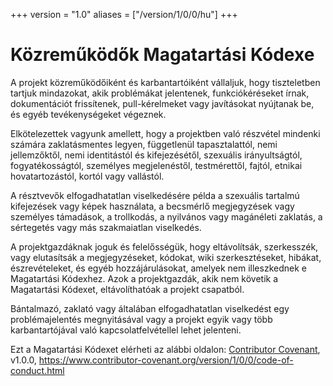 +++
version = "1.0"
aliases = ["/version/1/0/0/hu"]
+++

# Közreműködők Magatartási Kódexe

A projekt közreműködőiként és karbantartóiként vállaljuk, hogy tiszteletben tartjuk mindazokat, akik problémákat jelentenek, funkciókéréseket írnak, dokumentációt frissítenek, pull-kérelmeket vagy javításokat nyújtanak be, és egyéb tevékenységeket végeznek.

Elkötelezettek vagyunk amellett, hogy a projektben való részvétel mindenki számára zaklatásmentes legyen, függetlenül tapasztalattól,  nemi jellemzőktől, nemi identitástól és kifejezésétől, szexuális irányultságtól, fogyatékosságtól, személyes megjelenéstől, testmérettől, fajtól, etnikai hovatartozástól, kortól vagy vallástól.

A résztvevők elfogadhatatlan viselkedésére példa a szexuális tartalmú kifejezések vagy képek használata, a becsmérlő megjegyzések vagy személyes támadások, a trollkodás, a nyilvános vagy magánéleti zaklatás, a sértegetés vagy más szakmaiatlan viselkedés.

A projektgazdáknak joguk és felelősségük, hogy eltávolítsák, szerkesszék, vagy elutasítsák a megjegyzéseket, kódokat, wiki szerkesztéseket, hibákat, észrevételeket, és egyéb hozzájárulásokat, amelyek nem illeszkednek e Magatartási Kódexhez. Azok a projektgazdák, akik nem követik a Magatartási Kódexet, eltávolíthatóak a projekt csapatból.

Bántalmazó, zaklató vagy általában elfogadhatatlan viselkedést egy problémajelentés megnyitásával vagy a projekt egyik vagy több karbantartójával való kapcsolatfelvétellel lehet jelenteni.

Ezt a Magatartási Kódexet elérheti az alábbi oldalon: [Contributor Covenant](http:contributor-covenant.org), v1.0.0, https://www.contributor-covenant.org/version/1/0/0/code-of-conduct.html
